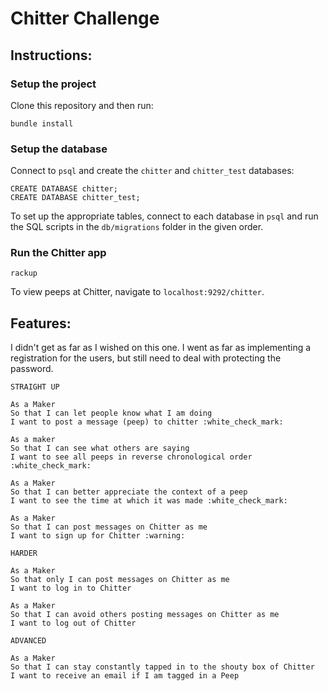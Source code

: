 Chitter Challenge
=================

Instructions:
-------

### Setup the project  

Clone this repository and then run:

```
bundle install
```

### Setup the database  

Connect to `psql` and create the `chitter` and `chitter_test` databases:

```
CREATE DATABASE chitter;
CREATE DATABASE chitter_test;
```

To set up the appropriate tables, connect to each database in `psql` and run the SQL scripts in the `db/migrations` folder in the given order.

### Run the Chitter app  

```
rackup
```

To view peeps at Chitter, navigate to `localhost:9292/chitter`.


Features:
-------
I didn't get as far as I wished on this one. I went as far as implementing a registration for the users, but still need to deal with protecting the password.  

```
STRAIGHT UP

As a Maker
So that I can let people know what I am doing  
I want to post a message (peep) to chitter :white_check_mark:  

As a maker
So that I can see what others are saying  
I want to see all peeps in reverse chronological order :white_check_mark:  

As a Maker
So that I can better appreciate the context of a peep
I want to see the time at which it was made :white_check_mark:  

As a Maker
So that I can post messages on Chitter as me
I want to sign up for Chitter :warning:  

HARDER

As a Maker
So that only I can post messages on Chitter as me
I want to log in to Chitter

As a Maker
So that I can avoid others posting messages on Chitter as me
I want to log out of Chitter

ADVANCED

As a Maker
So that I can stay constantly tapped in to the shouty box of Chitter
I want to receive an email if I am tagged in a Peep
```
